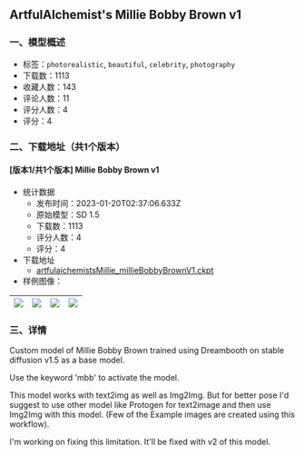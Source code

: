 ## ArtfulAIchemist's Millie Bobby Brown v1
### 一、模型概述

- 标签：`photorealistic`, `beautiful`, `celebrity`, `photography`
- 下载数：1113
- 收藏人数：143
- 评论人数：11
- 评分人数：4
- 评分：4

### 二、下载地址（共1个版本）

#### [版本1/共1个版本] Millie Bobby Brown v1 

- 统计数据
  - 发布时间：2023-01-20T02:37:06.633Z
  - 原始模型：SD 1.5
  - 下载数：1113
  - 评分人数：4
  - 评分：4
- 下载地址
  - [artfulaichemistsMillie_millieBobbyBrownV1.ckpt](https://civitai.com/api/download/models/5591)
- 样例图像：

| <img src="https://image.civitai.com/xG1nkqKTMzGDvpLrqFT7WA/d4b75c8c-b6a6-4cfa-3244-c24779cc6f00/width=450/44857.jpeg" /> | <img src="https://image.civitai.com/xG1nkqKTMzGDvpLrqFT7WA/d8de8c33-e7eb-4da9-a943-2d0042ffec00/width=450/44864.jpeg" /> | <img src="https://image.civitai.com/xG1nkqKTMzGDvpLrqFT7WA/6de764ed-cf39-4958-5594-13ad1f932600/width=450/44863.jpeg" /> | <img src="https://image.civitai.com/xG1nkqKTMzGDvpLrqFT7WA/06f4c87a-bc7f-42eb-535c-3f2c6d1c2400/width=450/44862.jpeg" /> |
| ---- | ---- | ---- | ---- |


### 三、详情
<p>Custom model of Millie Bobby Brown trained using Dreambooth on stable diffusion v1.5 as a base model.</p><p></p><p>Use the keyword 'mbb' to activate the model.</p><p></p><p>This model works with text2img as well as Img2Img. But for better pose I'd suggest to use other model like Protogen for text2image and then use Img2Img with this model. (Few of the Example images are created using this workflow).</p><p></p><p>I'm working on fixing this limitation. It'll be fixed with v2 of this model.</p>